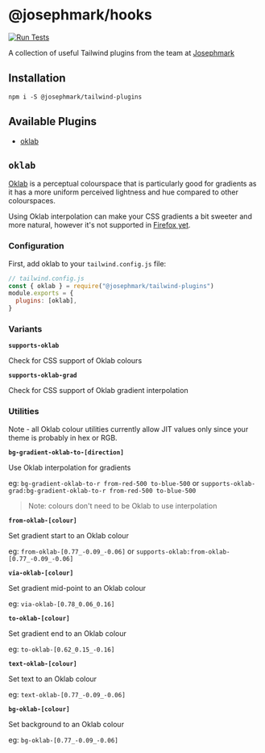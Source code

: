 # @josephmark/hooks

[![Run Tests](https://github.com/whoisjosephmark/tailwind-plugins/actions/workflows/test.yml/badge.svg)](https://github.com/whoisjosephmark/tailwind-plugins/actions/workflows/test.yml)

A collection of useful Tailwind plugins from the team at [Josephmark](https://josephmark.studio)

## Installation

`npm i -S @josephmark/tailwind-plugins`

## Available Plugins

- [oklab](#oklab)

## `oklab`

[Oklab](https://bottosson.github.io/posts/oklab/) is a perceptual colourspace that is particularly good for gradients as it has a more uniform perceived lightness and hue compared to other colourspaces.

Using Oklab interpolation can make your CSS gradients a bit sweeter and more natural, however it's not supported in [Firefox yet](https://caniuse.com/mdn-css_types_image_gradient_conic-gradient_interpolation_color_space).

### Configuration

First, add oklab to your `tailwind.config.js` file:

```js
// tailwind.config.js
const { oklab } = require("@josephmark/tailwind-plugins")
module.exports = {
  plugins: [oklab],
}
```

### Variants

**`supports-oklab`**

Check for CSS support of Oklab colours

**`supports-oklab-grad`**

Check for CSS support of Oklab gradient interpolation

### Utilities

Note - all Oklab colour utilities currently allow JIT values only since your theme is probably in hex or RGB.

**`bg-gradient-oklab-to-[direction]`**

Use Oklab interpolation for gradients

eg: `bg-gradient-oklab-to-r from-red-500 to-blue-500` or `supports-oklab-grad:bg-gradient-oklab-to-r from-red-500 to-blue-500`

> Note: colours don't need to be Oklab to use interpolation

**`from-oklab-[colour]`**

Set gradient start to an Oklab colour

eg: `from-oklab-[0.77_-0.09_-0.06]` or `supports-oklab:from-oklab-[0.77_-0.09_-0.06]`

**`via-oklab-[colour]`**

Set gradient mid-point to an Oklab colour

eg: `via-oklab-[0.78_0.06_0.16]`

**`to-oklab-[colour]`**

Set gradient end to an Oklab colour

eg: `to-oklab-[0.62_0.15_-0.16]`

**`text-oklab-[colour]`**

Set text to an Oklab colour

eg: `text-oklab-[0.77_-0.09_-0.06]`

**`bg-oklab-[colour]`**

Set background to an Oklab colour

eg: `bg-oklab-[0.77_-0.09_-0.06]`
